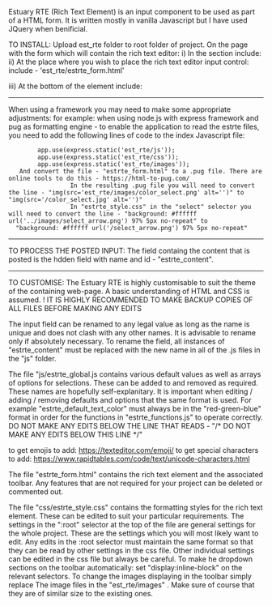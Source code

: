 Estuary RTE (Rich Text Element) is an input component to be used as part of a HTML form.  It is written mostly in vanilla Javascript but I have used JQuery when benificial.

TO INSTALL:
Upload est_rte folder to root folder of project.
On the page with the form which will contain the rich text editor:
i)     In the <head></head> section include:
            <script src="https://ajax.googleapis.com/ajax/libs/jquery/2.0.0/jquery.min.js"></script>
		<script type="text/javascript" src="est_rte/js/estrte_functions.js"></script>
		<link rel="stylesheet" href="est_rte/css/estrte_style.css">
ii)   At the place where you wish to place the rich text editor input control:
             include - 'est_rte/estrte_form.html'
                            
  
iii)  At the bottom of the <body> element include:
      <script type="text/javascript" src="est_rte/js/estrte_key_functions.js"></script>
	<script type="text/javascript" src="est_rte/js/estrte_global.js"></script>


-----------------------------------------------------------------------------------------------------------


When using a framework you may need to make some appropriate adjustments:
for example:
    when using node.js with express framework and pug as formatting engine - to enable the application to read the estrte files, you need to add the following lines of code to the index 
Javascript file: 
            
            app.use(express.static('est_rte/js'));
            app.use(express.static('est_rte/css'));
            app.use(express.static('est_rte/images'));
       And convert the file - "estrte_form.html" to a .pug file. There are online tools to do this - https://html-to-pug.com/
                     In the resulting .pug file you will need to convert the line - "img(src='est_rte/images/color_select.png' alt='')" to "img(src='/color_select.jpg' alt='')"
                     In "estrte_style.css" in the "select" selector you will need to convert the line - "background: #ffffff url('../images/select_arrow.png') 97% 5px no-repeat" to
      "background: #ffffff url('/select_arrow.png') 97% 5px no-repeat"



-----------------------------------------------------------------------------------------------------------

TO PROCESS THE POSTED INPUT: 
The field containg the content that is posted is the hdden field with name and id - "estrte_content". 

 
-----------------------------------------------------------------------------------------------------------



TO CUSTOMISE:
 The Estuary RTE is highly customisable to suit the theme of the containing web-page. A basic understanding of HTML and CSS is assumed. 
! IT IS HIGHLY RECOMMENDED TO MAKE BACKUP COPIES OF ALL FILES BEFORE MAKING ANY EDITS 

The input field can be renamed to any legal value as long as the name is unique and does not clash with any other names. It is advisable to rename only if absolutely necessary. 
To rename the field, all instances of "estrte_content" must be replaced with the new name in all of the .js files in the "js" folder.

The file "js/estrte_global.js contains various default values as well as arrays of options for selections. These can be added to and removed as required. These names are hopefully self-explanitary. It is important when editing / adding / removing defaults and options that the same format is used. For example "estrte_default_text_color" must always be in the "red-green-blue" format in order for the functions in "estrte_functions.js" to operate correctly. 
DO NOT MAKE ANY EDITS BELOW THE LINE THAT READS - "/* DO NOT MAKE ANY EDITS BELOW THIS LINE */"
 
to get emojis to add:
   https://texteditor.com/emoji/
to get special characters to add:
   https://www.rapidtables.com/code/text/unicode-characters.html

The file "estrte_form.html" contains the rich text element and the associated toolbar. 
Any features that are not required for your project can be deleted or commented out.

The file "css/estrte_style.css" contains the formatting styles for the rich text element. These can be edited to suit your particular requirements. The settings in the ":root" selector at the top of the file are general settings for the whole project. These are the settings which you will most likely want to edit. Any edits in the :root selector must maintain the same format so that they can be read by other settings in the css file.
Other individual settings can be edited in the css file but always be careful.
 To make he dropdown sections on the toolbar automatically: set "display:inline-block" on the relevant selectors.
To change the images displaying in the toolbar simply replace The image files in the "est_rte/images" . Make sure of course that they are of similar size to the existing ones.




